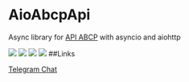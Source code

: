 
# AioAbcpApi
Async library for [API ABCP](https://www.abcp.ru/wiki/ABCP.API "API ABCP") with asyncio and aiohttp

![](https://img.shields.io/github/stars/bl4ckm45k/aioabcpapi.svg) ![](https://img.shields.io/github/forks/bl4ckm45k/aioabcpapi.svg)  ![](https://img.shields.io/github/issues/bl4ckm45k/aioabcpapi.svg) ![](https://img.shields.io/pypi/dm/aioabcpapi.svg?)
##Links

[Telegram Chat](https://t.me/aioabcpapi "Telegram Chat")